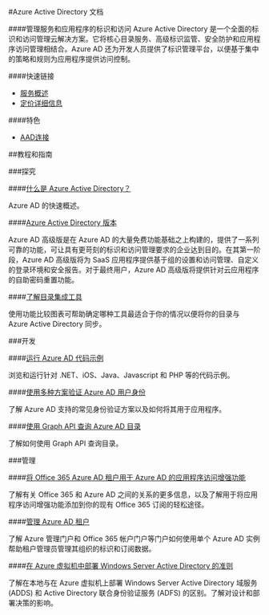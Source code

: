 <properties linkid="dev-net-Active-Directory" urlDisplayName="Windows Azure Active Directory" pageTitle="Active Directory - Azure 微软云" metaKeywords="Active Directory,活动目录,AAD,身份标识,身份认证,策略,目录服务,访问控制,ACS,ADDS,ADFS" description="管理服务和应用程序的标识和访问。Azure Active Directory 是一个全面的标识和访问管理云解决方案。它将核心目录服务、高级标识监管、安全防护和应用程序访问管理相结合。Azure AD 还为开发人员提供了标识管理平台，以便基于集中的策略和规则为应用程序提供访问控制。" metaCanonical="" services="Active Directory" documentationCenter="Services" title="Manage identity and access of services and applications" authors="" solutions="" manager="" editor="" />
<tags ms.service="Active Directory"
    ms.date=""
    wacn.date="07/23/2015"
    />

#Azure Active Directory 文档

####管理服务和应用程序的标识和访问</h4>
Azure Active Directory 是一个全面的标识和访问管理云解决方案。它将核心目录服务、高级标识监管、安全防护和应用程序访问管理相结合。Azure AD 还为开发人员提供了标识管理平台，以便基于集中的策略和规则为应用程序提供访问控制。

####快速链接

-   [服务概述](/home/features/identity)
-   [定价详细信息](/home/features/identity/#price)

####特色

-   [AAD连接](http://msdn.microsoft.com/zh-cn/library/azure/dn832695.aspx)

##教程和指南

###探究

####[什么是 Azure Active Directory？](/documentation/articles/active-directory-whatis)

Azure AD 的快速概述。

####[Azure Active Directory 版本](http://msdn.microsoft.com/zh-cn/library/azure/dn532272.aspx)

Azure AD 高级版是在 Azure AD 的大量免费功能基础之上构建的，提供了一系列可靠的功能，可让具有更苛刻的标识和访问管理要求的企业达到目的。在其第一阶段，Azure AD 高级版将为 SaaS 应用程序提供基于组的设置和访问管理、自定义的登录环境和安全报告。对于最终用户，Azure AD 高级版将提供针对云应用程序的自助密码重置功能。

####[了解目录集成工具](http://msdn.microsoft.com/zh-cn/library/azure/dn757582.aspx)

使用功能比较图表可帮助确定哪种工具最适合于你的情况以便将你的目录与 Azure Active Directory 同步。

###开发

####[运行 Azure AD 代码示例](http://msdn.microsoft.com/zh-cn/library/azure/dn646737.aspx)

浏览和运行针对 .NET、iOS、Java、Javascript 和 PHP 等的代码示例。

####[使用多种方案验证 Azure AD 用户身份](/documentation/articles/active-directory-authentication-scenarios)

了解 Azure AD 支持的常见身份验证方案以及如何将其用于应用程序。

####[使用 Graph API 查询 Azure AD 目录](http://msdn.microsoft.com/zh-cn/library/azure/hh974476.aspx)

了解如何使用 Graph API 查询目录。

###管理</h3>

####[将 Office 365 Azure AD 租户用于 Azure AD 的应用程序访问增强功能](http://blogs.technet.com/b/ad/archive/2013/09/10/empower-your-office-365-subscription-identity-management-with-application-access-enhancements-for-windows-azure-ad.aspx)

了解有关 Office 365 和 Azure AD 之间的关系的更多信息，以及了解用于将应用程序访问增强功能添加到你的现有 Office 365 订阅的轻松途径。

####[管理 Azure AD 租户](http://msdn.microsoft.com/zh-cn/library/azure/hh967611.aspx)

了解 Azure 管理门户和 Office 365 帐户门户等门户如何使用单个 Azure AD 实例帮助租户管理员管理其组织的标识和订阅数据。


####[在 Azure 虚拟机中部署 Windows Server Active Directory 的准则](http://msdn.microsoft.com/zh-cn/library/windowsazure/jj156090.aspx)

了解在本地与在 Azure 虚拟机上部署 Windows Server Active Directory 域服务 (ADDS) 和 Active Directory 联合身份验证服务 (ADFS) 的区别。了解对设计和部署决策的影响。    


